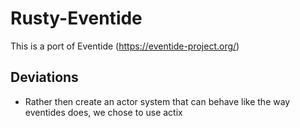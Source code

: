 # Rusty-Eventide

This is a port of Eventide (<https://eventide-project.org/>)

## Deviations

- Rather then create an actor system that can behave like the way eventides does, we chose to use actix
